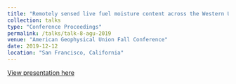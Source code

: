 ```yaml
---
title: "Remotely sensed live fuel moisture content across the Western USA and its link to climate aridity"
collection: talks
type: "Conference Proceedings"
permalink: /talks/talk-8-agu-2019
venue: "American Geophysical Union Fall Conference"
date: 2019-12-12
location: "San Francisco, California"
---
```


<a href="https://www.dropbox.com/s/gkimi81qtdx5m8w/AGU_2019_FMC_from_sar_v3.pptx?dl=0" target="_blank">View presentation here</a>

